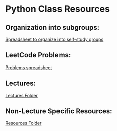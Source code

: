 # Python Class Resources

## Organization into subgroups:
[Spreadsheet to organize into self-study groups](https://docs.google.com/spreadsheets/d/1VANIPzmpiD4XWH02WLapBWgmAwvyU8NQ232FHYz4pqQ/edit#gid=0)

## LeetCode Problems:
[Problems spreadsheet](https://docs.google.com/spreadsheets/d/1hffZ7Qoc2vPPp62BJAjV_VVupS3UP-p_Y8eitdFctfg/edit#gid=2083034927)

## Lectures:
[Lectures Folder](https://github.com/GirlsCodeBootCamp/gcbc/tree/main/lectures)

## Non-Lecture Specific Resources:
[Resources Folder](https://github.com/GirlsCodeBootCamp/gcbc/tree/main/resources)
